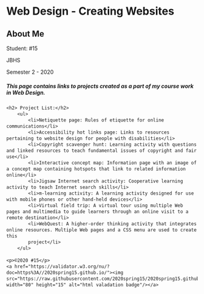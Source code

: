 <!doctype html>
<html lang="en">
<head>
<meta charset="UTF-8">
<title>Plain Web Design - Project 1t</title>
</head>

<body>
	<h1> Web Design - Creating Websites</h1>
	<h2>About Me</h2>
	<p> Student: #15</p>
	<p>JBHS</p>
	<p> Semester 2 - 2020</p>
	<h5> This page contains links to projects created as a part of my course work in Web Design.</h5>
	
	<h2> Project List:</h2>
		<ul>
			<li>Netiquette page: Rules of etiquette for online communications</li>
			<li>Accessibility hot links page: Links to resources pertaining to website design for people with disabilities</li>
			<li>Copyright scavenger hunt: Learning activity with questions and linked resources to teach fundamental issues of copyright and fair use</li>
			<li>Interactive concept map: Information page with an image of a concept map containing hotspots that link to related information online</li>
			<li>Jigsaw Internet search activity: Cooperative learning activity to teach Internet search skills</li>
			<li>m-learning activity: A learning activity designed for use with mobile phones or other hand-held devices</li>
			<li>Virtual field trip: A virtual tour using multiple Web pages and multimedia to guide learners through an online visit to a remote destination</li>
			<li>WebQuest: A higher-order thinking activity that integrates online resources. Multiple Web pages and a CSS menu are used to create this
			project</li>	
		</ul>
	
	<p>©2020 #15</p>
    <a href="https://validator.w3.org/nu/?doc=https%3A//2020spring15.github.io/"><img src="https://raw.githubusercontent.com/2020spring15/2020spring15.github.io/master/valid_html5_blue.png" width="80" height="15" alt="html valadation badge"/></a>
</body>
</html>
